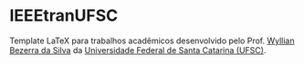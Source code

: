 # IEEEtranUFSC


Template LaTeX para trabalhos acadêmicos desenvolvido pelo Prof. [Wyllian Bezerra da Silva](mailto:wyllianbs@gmail.com) da
[Universidade Federal de Santa Catarina (UFSC)](<http://wyllian.prof.ufsc.br/>).
